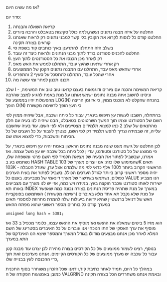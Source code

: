 

אז מה עשינו היום?

סדר יום:
1. קריאת השאלה והבנתה
2. החלטה על איזה מבנה נתונים נעשה,ולמה כולל סקיצות בטאבלט והרבה ציורים
3. החלטנו קודם כל לנסות לקרוא את הקובץ בלי קשר למבני נתונים רק לראות שאנחנו קוראים בצורה תקינה 
4. בשלב הזה התחלנו להתרענן באיך כותבים קוד בשפת סי
5. החלטנו להכניס סטודנט בודד לתוך מבני הנתונים ולראות כיצד זה עובד
6. רק לאחר מכן הכנסו את כל הסטודנטים לתוך העץ
7. רק אחרי שראינו שהעץ עובד, התחלנו לממש את האש מאפ
8. אחרי שהאש מאפ עבד, התחלנו עם המבנה נתונים הקטן של הממוצעים
9. אחרי שהכל עובד, התחלנו להתסכל על סעיף 2 והתפריט
10. תכננו תכנון למחר ומי עושה מה 

שלב I - קריאת המשימה והכנה עם ציורים ודוגמאות
בעצם קראנו טוב טוב את המשימה, וניסינו לחשוב איזה מבנה נתונים ישמש אותנו
על מנת באמת להגיע למצב שהרבה מהפעולות יהיו בממוצע של 
LOG(N)
בהנחה שהקלט לא מוכנס ממוין, כי אז זמן הריצה הופך
O(N) כי העץ הופך לרשימה מקשורת

בהתחלה, חשבנו לעשות עץ חיפוש בינארי, עבור כל כיתה ושכבה, אבל שיהיה ממוין לפי השם של הסטודנט עצמו
תוך המשך השרטוטים בטאבלט, הבנו שיהיה לנו בעיה עם חלק מהתנאים של שלב 2 כמו למצוא תלמידים מצטיינים ולא לפי השם.
עוד בעיה שחשבנו עלייה, זה שבמידה וצריך לחפש תלמיד רק לפי השם, נצטרך לעבור על כל העצים של כל הכיתות והשכבות, כדי למצוא אותו שם.

לכן החלטנו על גישה מעט שונה
מבנה נתונים הראשון באמת יהיה עץ חיפוש בינארי, על פי ממוצע של כל סטודנט וסטודנט, עדיין לכל כיתה בכל שכבה יש עץ משל עצמה.
ואז אמרנו, שבשביל לפתור את הבעיה של מציאת תלמיד לפי השם פרטי ומשפחה שלו, נשתמש בע ב
HASH TABLE
שהמימוש שלו כזה:
אנו יוצרים מערך של 
103K תאים 
103K - הראשוני הקרוב ביותר ל100 אלף
כדאי לפי מה שלמדנו אצל ערן, שגודל הטבלה יהיה מספר ראשוני קרוב ביותר לגודל הערכים הכולל.
בשביל לפתור את בעית הערכים כפולים, נשתמש בשרשור של מערך דינאמי של מצביעים.
בעצם כל VALUE 
הנו מצביע ישירות לאותו סטודנט שכבר הוקצה בעץ.
במידה ויש כמה, אזי יש לנו מערך עם מצביעים באותו תא INDEX במערך
על מנת שתהיה פריסת הנתונים בצורה נכונה כמה שאפשר 
על מנת שלא נקבל תא אחד מלא באיברים (רשימה מקשורת
)
השתמשנו בפונקציית האש של
דניאל ברנשטיין
שהיא ידועה ביעילות שלה להמרת מחרוזת למספרי תאים במערך
קודם כל בוחרים מספר ראשוני שהוא מפתח ההאש

```
unsigned long hash = 5381;
```

הוא מזיז 5 ביטים שמאלה את ההאש ואז מוסיף את ההאש עצמו, כלומר מכפיל ב 33 ואז מוסיף את ערך האסקי של התו הנוכחי
אנו עוברים על כל האיברים בסטרינג של השם המלא
לאחר מכן אנחנו מבצעים מודולו בגודל המערך
והמספר שיצא הנו האינדקס של התא במערך

בנוסף, רצינו לשמור ממוצעים של כל הקורסים בצורה מהירה
לכן יצרנו עוד מבנה קטן עבור כל שכבה יש מערך ממוצעים של כל הקורסים הקיימים.
אנחנו מעדכנים זאת תוך כדי ההכנסה לעץ בבנייה שלו,

במהלך כל היום, תמיד לאחר כתיבת קוד,וידאנו שכל הזכרון משוחרר בסוף התכנית כמובן באמצעות הפקודה של ה
VALGRIND
ובאמת אנחנו משחררים הכל בצורה תקינה
